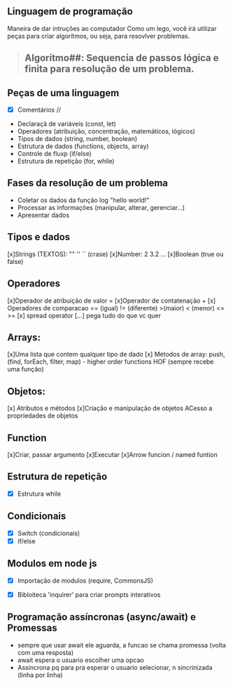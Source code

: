 

## Linguagem de programação

Maneira de dar intruções ao computador
Como um lego, você irá utilizar peças para criar algorítmos, ou seja, para resovlver problemas.

> ## Algorítmo##: Sequencia de passos lógica e finita para resolução de um problema.

## Peças de uma linguagem

- [x] Comentários //
- Declaraçã de variáveis (const, let)
- Operadores (atribuição, concentração, matemáticos, lógicos)
- Tipos de dados (string, number, boolean)
- Estrutura de dados (functions, objects, array)
- Controle de fluxp (if/else)
- Estrutura de repetição (for, while)

## Fases da resolução de um problema

- Coletar os dados da função log "hello world!"
- Processar as informações (manipular, alterar, gerenciar...)
- Apresentar dados

## Tipos e dados

[x]Strings (TEXTOS): "" '' `` (crase) 
[x]Number: 2 3.2 ...
[x]Boolean (true ou false)

## Operadores

[x]Operador de atribuição de valor = 
[x]Operador de contatenação +
[x] Operadores de comparacao == (igual) != (diferente) >(maior) < (menor) <= >=
[x] spread operator [...] pega tudo do que vc quer

## Arrays:

[x]Uma lista que contem qualquer tipo de dado
[x] Métodos de array: push, (find, forEach, filter, map) - higher order functions HOF (sempre recebe uma função)

## Objetos: 
[x] Atributos e métodos
[x]Criação e manipulação de objetos
ACesso a propriedades de objetos

## Function
[x]Criar, passar argumento
[x]Executar
[x]Arrow funcion / named funtion

## Estrutura de repetição
- [x] Estrutura while

## Condicionais

- [x] Switch (condicionais)
- [x] if/else

## Modulos em node js

- [x] Importação de modulos (require, CommonsJS)
- [x] Bibloiteca 'inquirer' para criar prompts interativos


## Programação assíncronas (async/await) e Promessas
- sempre que usar await ele aguarda, a funcao se chama promessa (volta com uma resposta)
- await espera o usuario escolher uma opcao
- Assincrona pq para pra esperar o usuario selecionar, n sincrinizada (linha por linha)
